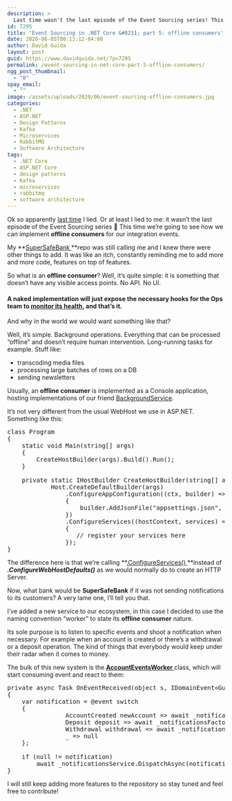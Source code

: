 ```yaml
---
description: >
  Last time wasn't the last episode of the Event Sourcing series! This time we're going to see how to implement offline consumers for our integration events
id: 7295
title: 'Event Sourcing in .NET Core &#8211; part 5: offline consumers'
date: 2020-06-05T00:13:12-04:00
author: David Guida
layout: post
guid: https://www.davidguida.net/?p=7295
permalink: /event-sourcing-in-net-core-part-5-offline-consumers/
ngg_post_thumbnail:
  - "0"
spay_email:
  - ""
image: /assets/uploads/2020/06/event-sourcing-offline-consumers.jpg
categories:
  - .NET
  - ASP.NET
  - Design Patterns
  - Kafka
  - Microservices
  - RabbitMQ
  - Software Architecture
tags:
  - .NET Core
  - ASP.NET Core
  - design patterns
  - Kafka
  - microservices
  - rabbitmq
  - software architecture
---
```

Ok so apparently <a rel="noreferrer noopener" href="https://www.davidguida.net/event-sourcing-in-net-core-part-4-query-models/" target="_blank">last time</a> I lied. Or at least I lied to me: it wasn&#8217;t the last episode of the Event Sourcing series 🙂 This time we&#8217;re going to see how we can implement **offline consumers** for our integration events.

My **<a rel="noreferrer noopener" href="https://github.com/mizrael/SuperSafeBank" target="_blank">SuperSafeBank </a>**repo was still calling me and I knew there were other things to add. It was like an itch, constantly reminding me to add more and more code, features on top of features.

So what is an **offline consumer**? Well, it&#8217;s quite simple: it is something that doesn&#8217;t have any visible access points. No API. No UI. 

#### A naked implementation will just expose the necessary hooks for the Ops team to <a rel="noreferrer noopener" href="https://www.davidguida.net/health-checks-with-asp-net-core-and-kubernetes/" target="_blank">monitor its health</a>, and that&#8217;s it.

And why in the world we would want something like that?

Well, it&#8217;s simple. Background operations. Everything that can be processed &#8220;offline&#8221; and doesn&#8217;t require human intervention. Long-running tasks for example. Stuff like:

  * transcoding media files
  * processing large batches of rows on a DB
  * sending newsletters

Usually, an **offline consumer** is implemented as a Console application, hosting implementations of our friend <a rel="noreferrer noopener" href="https://www.davidguida.net/consuming-message-queues-using-net-core-background-workers-part-1-message-queues/" target="_blank">BackgroundService</a>. 

It&#8217;s not very different from the usual WebHost we use in ASP.NET. Something like this:

<pre class="EnlighterJSRAW" data-enlighter-language="csharp" data-enlighter-theme="" data-enlighter-highlight="" data-enlighter-linenumbers="" data-enlighter-lineoffset="" data-enlighter-title="" data-enlighter-group="">class Program
{
    static void Main(string[] args)
    {
        CreateHostBuilder(args).Build().Run();
    }

    private static IHostBuilder CreateHostBuilder(string[] args) =>
            Host.CreateDefaultBuilder(args)
                .ConfigureAppConfiguration((ctx, builder) =>
                {
                    builder.AddJsonFile("appsettings.json", optional: false, reloadOnChange: true);
                })
                .ConfigureServices((hostContext, services) =>
                {
                   // register your services here
                });
}</pre>

The difference here is that we&#8217;re calling **<a rel="noreferrer noopener" href="https://docs.microsoft.com/en-us/aspnet/core/fundamentals/host/generic-host?view=aspnetcore-3.1" target="_blank">.ConfigureServices() </a>**instead of **_.ConfigureWebHostDefaults()_** as we would normally do to create an HTTP Server.

Now, what bank would be **SuperSafeBank** if it was not sending notifications to its customers? A very lame one, I&#8217;ll tell you that.

I&#8217;ve added a new service to our ecosystem, in this case I decided to use the naming convention &#8220;worker&#8221; to state its **offline consumer** nature.

Its sole purpose is to listen to specific events and shoot a notification when necessary. For example when an account is created or there&#8217;s a withdrawal or a deposit operation. The kind of things that everybody would keep under their radar when it comes to money.

The bulk of this new system is the <a href="https://github.com/mizrael/SuperSafeBank/blob/notifications-service/SuperSafeBank.Worker.Notifications/AccountEventsWorker.cs" target="_blank" rel="noreferrer noopener"><strong>AccountEventsWorker</strong> </a>class, which will start consuming event and react to them:

<pre class="EnlighterJSRAW" data-enlighter-language="csharp" data-enlighter-theme="" data-enlighter-highlight="" data-enlighter-linenumbers="" data-enlighter-lineoffset="" data-enlighter-title="" data-enlighter-group="">private async Task OnEventReceived(object s, IDomainEvent&lt;Guid> @event)
{
    var notification = @event switch
    {
                AccountCreated newAccount => await _notificationsFactory.CreateNewAccountNotificationAsync(newAccount.OwnerId, newAccount.AggregateId),
                Deposit deposit => await _notificationsFactory.CreateDepositNotificationAsync(deposit.OwnerId, deposit.Amount),
                Withdrawal withdrawal => await _notificationsFactory.CreateWithdrawalNotificationAsync(withdrawal.OwnerId, withdrawal.Amount),
                _ => null
    };

    if (null != notification)
        await _notificationsService.DispatchAsync(notification);
}</pre>

I will still keep adding more features to the repository so stay tuned and feel free to contribute!

<div class="post-details-footer-widgets">
</div>
